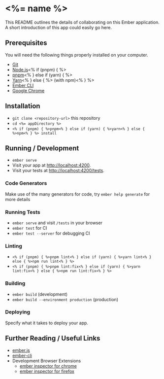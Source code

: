 # <%= name %>

This README outlines the details of collaborating on this Ember application.
A short introduction of this app could easily go here.

## Prerequisites

You will need the following things properly installed on your computer.

* [Git](https://git-scm.com/)
* [Node.js](https://nodejs.org/)<% if (pnpm) { %>
* [pnpm](https://pnpm.io/)<% } else if (yarn) { %>
* [Yarn](https://yarnpkg.com/)<% } else { %> (with npm)<% } %>
* [Ember CLI](https://cli.emberjs.com/release/)
* [Google Chrome](https://google.com/chrome/)

## Installation

* `git clone <repository-url>` this repository
* `cd <%= appDirectory %>`
* `<% if (pnpm) { %>pnpm<% } else if (yarn) { %>yarn<% } else { %>npm<% } %> install`

## Running / Development

* `ember serve`
* Visit your app at [http://localhost:4200](http://localhost:4200).
* Visit your tests at [http://localhost:4200/tests](http://localhost:4200/tests).

### Code Generators

Make use of the many generators for code, try `ember help generate` for more details

### Running Tests

* `ember serve` and visit `/tests` in your browser
* `ember test` for CI
* `ember test --server` for debugging CI

### Linting

* `<% if (pnpm) { %>pnpm lint<% } else if (yarn) { %>yarn lint<% } else { %>npm run lint<% } %>`
* `<% if (pnpm) { %>pnpm lint:fix<% } else if (yarn) { %>yarn lint:fix<% } else { %>npm run lint:fix<% } %>`

### Building

* `ember build` (development)
* `ember build --environment production` (production)

### Deploying

Specify what it takes to deploy your app.

## Further Reading / Useful Links

* [ember.js](https://emberjs.com/)
* [ember-cli](https://cli.emberjs.com/release/)
* Development Browser Extensions
  * [ember inspector for chrome](https://chrome.google.com/webstore/detail/ember-inspector/bmdblncegkenkacieihfhpjfppoconhi)
  * [ember inspector for firefox](https://addons.mozilla.org/en-US/firefox/addon/ember-inspector/)
